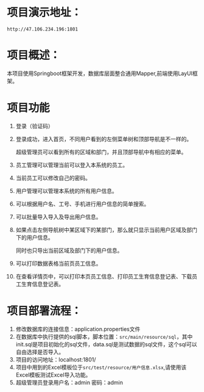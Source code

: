 # 项目演示地址：

`http://47.106.234.196:1801`

# 项目概述：

本项目使用Springboot框架开发，数据库层面整合通用Mapper,前端使用LayUI框架。

# 项目功能

1. 登录（验证码）

2. 登录成功，进入首页，不同用户看到的左侧菜单树和顶部导航是不一样的。

   超级管理员可以看到所有的区域和部门，并且顶部导航中有相应的菜单。

3. 员工管理可以管理当前可以登入本系统的员工。

4. 当前员工可以修改自己的密码。

5. 用户管理可以管理本系统的所有用户信息。

6. 可以根据用户名、工号、手机进行用户信息的简单搜索。

7. 可以批量导入导入及导出用户信息。

8. 如果点击左侧导航树中某区域下的某部门，那么就只显示当前用户区域及部门下的用户信息。

   同时也只导出当前区域及部门下的用户信息。

9. 可以打印数据表格当前页员工信息。

10. 在查看详情页中，可以打印本页员工信息、打印员工生育信息登记表、下载员工生育信息登记表。

# 项目部署流程：

1. 修改数据库的连接信息：application.properties文件
2. 在数据库中执行提供的sql脚本，脚本位置：`src/main/resource/sql`，其中init.sql是项目初始化的sql文件，data.sql是测试数据的sql文件，这个sql可以自由选择是否导入。
3. 项目的访问地址：localhost:1801/
4. 项目中用到的Excel模板位于`src/test/resource/用户信息.xlsx`,请使用该Excel模板测试Excel导入功能。
5. 超级管理员登录用户名：admin 密码：admin

